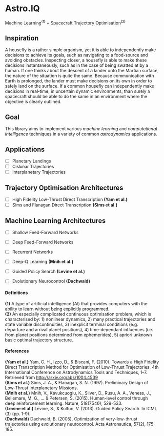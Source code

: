 # Astro.IQ
Machine Learning<sup id="a1">(1)</sup> + Spacecraft Trajectory Optimisation<sup id="a2">(2)</sup>

## Inspiration
A housefly is a rather simple organism, yet it is able to independently make decisions to achieve its goals, such as navigating to a food-source and avoiding obstacles. Inspecting closer, a housefly is able to make these decisions instantaneously, such as in the case of being swatted at by a human. If one thinks about the descent of a lander onto the Martian surface, the nature of the situation is quite the same. Because communication with Earth is prolonged, the lander must make decisions on its own in order to safely land on the surface. If a common housefly can independently make decisions in real-time, in uncertain dynamic environments, than surely a spacecraft should be able to do the same in an environment where the objective is clearly outlined.

## Goal
This library aims to implement various *machine learning* and *computational intelligence* techniques in a variety of common *astrodynamics* applications.

## Applications
- [ ] Planetary Landings
- [ ] Cislunar Trajectories
- [ ] Interplanetary Trajectories

## Trajectory Optimisation Architectures
- [ ] High Fidelity Low-Thrust Direct Transcription <b id="r1">(Yam et al.)</b>
- [ ] Sims and Flanagan Direct Transcription <b id="r2">(Sims et al.)</b>

## Machine Learning Architectures
- [ ] Shallow Feed-Forward Networks
- [ ] Deep Feed-Forward Networks
- [ ] Recurrent Networks
- [ ] Deep-Q Learning <b id="ml1">(Mnih et al.)</b>
- [ ] Guided Policy Search <b id="ml2">(Levine et al.)</b>
- [ ] Evolutionary Neurocontrol <b id="ml3">(Dachwald)</b>


#### Definitions
<b id="f1">(1)</b> A type of artificial intelligence (AI) that provides computers with the ability to learn without being explicitly programmed.  
<b id="f2">(2)</b> An especially complicated continuous optimisation problem, which is characterised by: 1) nonlinear dynamics, 2) many practical trajectories and state variable discontinuities, 3) inexplicit terminal conditions (e.g. departure and arrival planet positions), 4) time-dependant influences (i.e. from planet positions determined from ephemerides), 5) apriori unknown basic optimal trajectory structure.  

#### References
 <b id="r1">(Yam et al.)</b> Yam, C. H., Izzo, D., & Biscani, F. (2010). Towards a High Fidelity Direct Transcription Method for Optimisation of Low-Thrust Trajectories. 4th International Conference on Astrodynamics Tools and Techniques, 1–7. Retrieved from http://arxiv.org/abs/1004.4539  
<b id="r2">(Sims et al.)</b> Sims, J. A., & Flanagan, S. N. (1997). Preliminary Design of Low-Thrust Interplanetary Missions.  
<b id="ml1">(Mnih et al.)</b> Mnih, V., Kavukcuoglu, K., Silver, D., Rusu, A. A., Veness, J., Bellemare, M. G., ... & Petersen, S. (2015). Human-level control through deep reinforcement learning. Nature, 518(7540), 529-533.  
<b id="ml2">(Levine et al.)</b> Levine, S., & Koltun, V. (2013). Guided Policy Search. In ICML (3) (pp. 1-9).  
<b id="ml3">(Dachwald)</b> Dachwald, B. (2005). Optimization of very-low-thrust trajectories using evolutionary neurocontrol. Acta Astronautica, 57(2), 175-185.  
